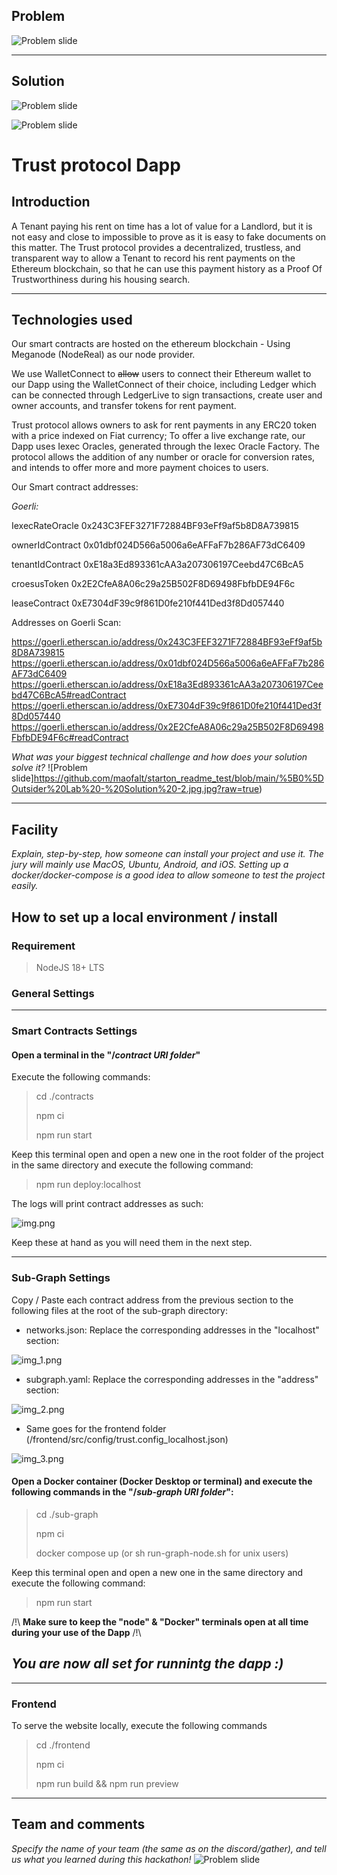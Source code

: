 ## Problem

![Problem slide](https://github.com/TheOutsidersLab/trust-fullstack/blob/master/Slide3.JPG?raw=true)

---

## Solution

![Problem slide](https://github.com/TheOutsidersLab/trust-fullstack/blob/master/Slide4.JPG?raw=true)

![Problem slide](https://github.com/TheOutsidersLab/trust-fullstack/blob/master/Slide5.JPG?raw=true)

# Trust protocol Dapp

## Introduction

A Tenant paying his rent on time has a lot of value for a Landlord, but it is not easy and close to impossible to prove as it is easy to fake documents on this matter. The Trust protocol provides a decentralized, trustless, and transparent way to allow a Tenant to record his rent payments on the Ethereum blockchain, so that he can use this payment history as a Proof Of Trustworthiness during his housing search.



---

## Technologies used

Our smart contracts are hosted on the ethereum blockchain - Using Meganode (NodeReal) as our node provider.

We use WalletConnect to ~~allow~~ users to connect their Ethereum wallet to our Dapp using the WalletConnect of their choice, including Ledger which can be connected through LedgerLive to sign transactions, create user and owner accounts, and transfer tokens for rent payment.

Trust protocol allows owners to ask for rent payments in any ERC20 token with a price indexed on Fiat currency; To offer a live exchange rate, our Dapp uses Iexec Oracles, generated through the Iexec Oracle Factory.
The protocol allows the addition of any number or oracle for conversion rates, and intends to offer more and more payment choices to users.

Our Smart contract addresses:

_Goerli:_

IexecRateOracle 0x243C3FEF3271F72884BF93eFf9af5b8D8A739815

ownerIdContract 0x01dbf024D566a5006a6eAFFaF7b286AF73dC6409

tenantIdContract 0xE18a3Ed893361cAA3a207306197Ceebd47C6BcA5

croesusToken 0x2E2CfeA8A06c29a25B502F8D69498FbfbDE94F6c

leaseContract 0xE7304dF39c9f861D0fe210f441Ded3f8Dd057440

Addresses on Goerli Scan:

https://goerli.etherscan.io/address/0x243C3FEF3271F72884BF93eFf9af5b8D8A739815
https://goerli.etherscan.io/address/0x01dbf024D566a5006a6eAFFaF7b286AF73dC6409
https://goerli.etherscan.io/address/0xE18a3Ed893361cAA3a207306197Ceebd47C6BcA5#readContract
https://goerli.etherscan.io/address/0xE7304dF39c9f861D0fe210f441Ded3f8Dd057440
https://goerli.etherscan.io/address/0x2E2CfeA8A06c29a25B502F8D69498FbfbDE94F6c#readContract


*What was your biggest technical challenge and how does your solution solve it?*
![Problem slide]https://github.com/maofalt/starton_readme_test/blob/main/%5B0%5DOutsider%20Lab%20-%20Solution%20-2.jpg.jpg?raw=true)

 ***
## Facility
*Explain, step-by-step, how someone can install your project and use it. The jury will mainly use MacOS, Ubuntu, Android, and iOS. Setting up a docker/docker-compose is a good idea to allow someone to test the project easily.*

## How to set up a local environment / install
### Requirement

> NodeJS 18+ LTS

### General Settings

----
### Smart Contracts Settings
#### Open a terminal in the "/_contract URI folder_"

Execute the following commands:

> cd ./contracts
>
> npm ci
>
> npm run start
>
Keep this terminal open and open a new one in the root folder of the project in the same directory
and execute the following command:

> npm run deploy:localhost

The logs will print contract addresses as such:

![img.png](img.png)

Keep these at hand as you will need them in the next step.

---
### Sub-Graph Settings
Copy / Paste each contract address from the previous section to the following files at the root of the sub-graph directory:

- networks.json: Replace the corresponding addresses in the "localhost" section:

![img_1.png](img_1.png)

- subgraph.yaml: Replace the corresponding addresses in the "address" section:

![img_2.png](img_2.png)

- Same goes for the frontend folder (/frontend/src/config/trust.config_localhost.json)

![img_3.png](img_3.png)


#### Open a Docker container (Docker Desktop or terminal) and execute the following commands in the "/_sub-graph URI folder_":

> cd ./sub-graph
>
> npm ci
>
> docker compose up (or sh run-graph-node.sh for unix users)
>

Keep this terminal open and open a new one in the same directory
and execute the following command:


> npm run start

/!\ **Make sure to keep the "node" & "Docker" terminals open at all time during your use of the Dapp** /!\
## _You are now all set for runnintg the dapp :)_

---
### Frontend

To serve the website locally, execute the following commands

> cd ./frontend
>
> npm ci
>
> npm run build && npm run preview

***
## Team and comments
*Specify the name of your team (the same as on the discord/gather), and tell us what you learned during this hackathon!*
![Problem slide](https://github.com/TheOutsidersLab/trust-fullstack/blob/master/Slide6.JPG?raw=true)




